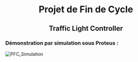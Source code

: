 


<h1 align="center">Projet de Fin de Cycle</h1>
<h2 align="center">Traffic Light Controller</h2>

### Démonstration par simulation sous Proteus :
![PFC_Simulation](https://user-images.githubusercontent.com/54779521/201481755-99d4760c-9660-4d79-8821-e0dd3098eb2b.gif)

